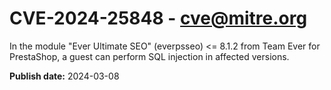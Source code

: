 # CVE-2024-25848 - cve@mitre.org

In the module "Ever Ultimate SEO" (everpsseo) <= 8.1.2 from Team Ever for PrestaShop, a guest can perform SQL injection in affected versions.

**Publish date:** 2024-03-08
